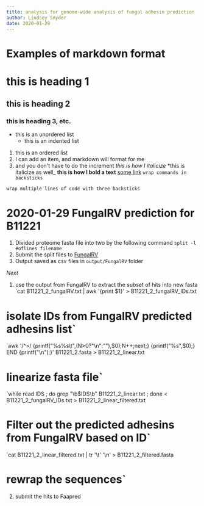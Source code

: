 ```yaml
---
title: analysis for genome-wide analysis of fungal adhesin prediction
author: Lindsey Snyder
date: 2020-01-29
---
```


# Examples of markdown format
# this is heading 1
## this is heading 2
### this is heading 3, etc.
- this is an unordered list
    - this is an indented list
1. this is an ordered list
1. I can add an item, and markdown will format for me
1. and you don't have to do the increment
_this is how I italicize_
*this is italicize as well_
**this is how I bold a text**
[some link](yeastgenome.org)
`wrap commands in backsticks`
```
wrap multiple lines of code with three backsticks
```

# 2020-01-29 FungalRV prediction for B11221
1. Divided proteome fasta file into two by the following command
    `split -l #oflines filename`
2. Submit the split files to [FungalRV](fungalrv.igib.res.in/query.php)
3. Output saved as csv files in `output/FungalRV` folder

_Next_
1. use the output from FungalRV to extract the subset of hits into new fasta
`cat B11221_2_fungalRV.txt | awk '{print $1}' > B11221_2_fungalRV_IDs.txt
# isolate IDs from FungalRV predicted adhesins list`
`awk '/^>/ {printf("%s%s\t",(N>0?"\n":""),$0);N++;next;} {printf("%s",$0);} END {printf("\n");}' B11221_2.fasta > B11221_2_linear.txt
# linearize fasta file`
`while read IDS ; do grep "\b$IDS\b" B11221_2_linear.txt ; done < B11221_2_fungalRV_IDs.txt > B11221_2_linear_filtered.txt
# Filter out the predicted adhesins from FungalRV based on ID`
`cat B11221_2_linear_filtered.txt | tr '\t' '\n' > B11221_2_filtered.fasta 
# rewrap the sequences`
2. submit the hits to Faapred

